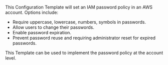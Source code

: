 This Configuration Template will set an IAM password policy in an AWS account. Options include:
 - Require uppercase, lowercase, numbers, symbols in passwords.
 - Allow users to change their passwords.
 - Enable password expiration.
 - Prevent password reuse and requiring administrator reset for expired passwords.

This Template can be used to implement the password policy at the account level. 


